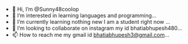 - 👋 Hi, I’m @Sunny48coolop
- 👀 I’m interested in learning languages and programming...
- 🌱 I’m currently learning nothing new I am a student right now ...
- 💞️ I’m looking to collaborate on instagram my id bhatiabhupesh480...
- 📫 How to reach me my gmail id bhatiabhupesh3@gmail.com...

<!---
Sunny48coolop/Sunny48coolop is a ✨ special ✨ repository because its `README.md` (this file) appears on your GitHub profile.
You can click the Preview link to take a look at your changes.
--->
